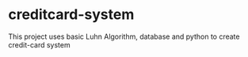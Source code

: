 # creditcard-system
This project uses basic Luhn Algorithm, database and python to create credit-card system
